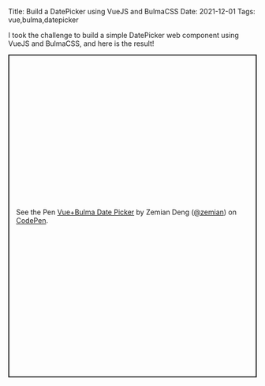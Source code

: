 Title: Build a DatePicker using VueJS and BulmaCSS
Date: 2021-12-01
Tags: vue,bulma,datepicker



I took the challenge to build a simple DatePicker web component using VueJS and BulmaCSS, and here is the result!

<p class="codepen" data-height="653" data-default-tab="result" data-slug-hash="vYJbwzY" data-user="zemian" style="height: 653px; box-sizing: border-box; display: flex; align-items: center; justify-content: center; border: 2px solid; margin: 1em 0; padding: 1em;">
  <span>See the Pen <a href="https://codepen.io/zemian/pen/vYJbwzY">
  Vue+Bulma Date Picker</a> by Zemian Deng (<a href="https://codepen.io/zemian">@zemian</a>)
  on <a href="https://codepen.io">CodePen</a>.</span>
</p>
<script async src="https://cpwebassets.codepen.io/assets/embed/ei.js"></script>

